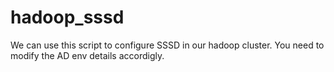 # hadoop_sssd

We can use this script to configure SSSD in our hadoop cluster. You need to modify the AD env details accordigly.
